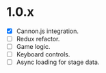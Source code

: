 # 1.0.x #
- [x] Cannon.js integration.
- [ ] Redux refactor.
- [ ] Game logic.
- [ ] Keyboard controls.
- [ ] Async loading for stage data.

